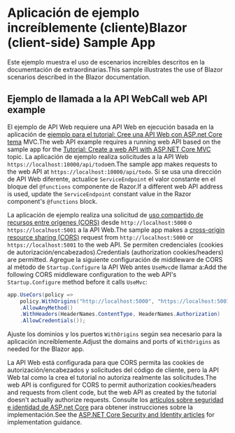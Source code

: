 # <a name="blazor-client-side-sample-app"></a><span data-ttu-id="67b63-101">Aplicación de ejemplo increíblemente (cliente)</span><span class="sxs-lookup"><span data-stu-id="67b63-101">Blazor (client-side) Sample App</span></span>

<span data-ttu-id="67b63-102">Este ejemplo muestra el uso de escenarios increíbles descritos en la documentación de extraordinarias.</span><span class="sxs-lookup"><span data-stu-id="67b63-102">This sample illustrates the use of Blazor scenarios described in the Blazor documentation.</span></span>

## <a name="call-web-api-example"></a><span data-ttu-id="67b63-103">Ejemplo de llamada a la API Web</span><span class="sxs-lookup"><span data-stu-id="67b63-103">Call web API example</span></span>

<span data-ttu-id="67b63-104">El ejemplo de API Web requiere una API Web en ejecución basada en la aplicación de <a href="https://docs.microsoft.com/aspnet/core/tutorials/first-web-api">ejemplo para el tutorial: Cree una API Web con ASP.net Core tema</a> MVC.</span><span class="sxs-lookup"><span data-stu-id="67b63-104">The web API example requires a running web API based on the sample app for the <a href="https://docs.microsoft.com/aspnet/core/tutorials/first-web-api">Tutorial: Create a web API with ASP.NET Core MVC</a> topic.</span></span> <span data-ttu-id="67b63-105">La aplicación de ejemplo realiza solicitudes a la API Web `https://localhost:10000/api/todo`en.</span><span class="sxs-lookup"><span data-stu-id="67b63-105">The sample app makes requests to the web API at `https://localhost:10000/api/todo`.</span></span> <span data-ttu-id="67b63-106">Si se usa una dirección de API Web diferente, actualice `ServiceEndpoint` el valor constante en el bloque del `@functions` componente de Razor.</span><span class="sxs-lookup"><span data-stu-id="67b63-106">If a different web API address is used, update the `ServiceEndpoint` constant value in the Razor component's `@functions` block.</span></span></p>

<span data-ttu-id="67b63-107">La aplicación de ejemplo realiza una solicitud de <a href="https://docs.microsoft.com/aspnet/core/security/cors">uso compartido de recursos entre orígenes (CORS)</a> desde `http://localhost:5000` o `https://localhost:5001` a la API Web.</span><span class="sxs-lookup"><span data-stu-id="67b63-107">The sample app makes a <a href="https://docs.microsoft.com/aspnet/core/security/cors">cross-origin resource sharing (CORS)</a> request from `http://localhost:5000` or `https://localhost:5001` to the web API.</span></span> <span data-ttu-id="67b63-108">Se permiten credenciales (cookies de autorización/encabezados).</span><span class="sxs-lookup"><span data-stu-id="67b63-108">Credentials (authorization cookies/headers) are permitted.</span></span> <span data-ttu-id="67b63-109">Agregue la siguiente configuración de middleware de CORS al método de `Startup.Configure` la API Web antes `UseMvc`de llamar a:</span><span class="sxs-lookup"><span data-stu-id="67b63-109">Add the following CORS middleware configuration to the web API's `Startup.Configure` method before it calls `UseMvc`:</span></span></p>

```csharp
app.UseCors(policy => 
    policy.WithOrigins("http://localhost:5000", "https://localhost:5001")
    .AllowAnyMethod()
    .WithHeaders(HeaderNames.ContentType, HeaderNames.Authorization)
    .AllowCredentials());
```

<span data-ttu-id="67b63-110">Ajuste los dominios y los puertos `WithOrigins` según sea necesario para la aplicación increíblemente.</span><span class="sxs-lookup"><span data-stu-id="67b63-110">Adjust the domains and ports of `WithOrigins` as needed for the Blazor app.</span></span>

<span data-ttu-id="67b63-111">La API Web está configurada para que CORS permita las cookies de autorización/encabezados y solicitudes del código de cliente, pero la API Web tal como la crea el tutorial no autoriza realmente las solicitudes.</span><span class="sxs-lookup"><span data-stu-id="67b63-111">The web API is configured for CORS to permit authorization cookies/headers and requests from client code, but the web API as created by the tutorial doesn't actually authorize requests.</span></span> <span data-ttu-id="67b63-112">Consulte los <a href="https://docs.microsoft.com/aspnet/core/security/">artículos sobre seguridad e identidad de ASP.net Core</a> para obtener instrucciones sobre la implementación.</span><span class="sxs-lookup"><span data-stu-id="67b63-112">See the <a href="https://docs.microsoft.com/aspnet/core/security/">ASP.NET Core Security and Identity articles</a> for implementation guidance.</span></span>
